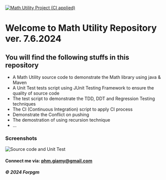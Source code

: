 [![Math Utility Project (CI applied)](https://github.com/Forpgm/mavenproject/actions/workflows/ci-script.yml/badge.svg)](https://github.com/Forpgm/mavenproject/actions/workflows/ci-script.yml)

# Welcome to Math Utility Repository ver. 7.6.2024

## You will find the following stuffs in this repository

- A Math Utility source code to demonstrate the Math library using java & Maven
- A Unit Test tests script using JUnit Testing Framework to ensure the quality of source code
- The test script to demonstrate the TDD, DDT and Regression Testing techniques
- The CI (Continuous Integration) script to apply CI process
- Demonstrate the Conflict on pushing
- The demostration of using recursion technique
- ...

### Screenshots

![Source code and Unit Test](D:\sem5\mavenproject\Screenshot)

#### Connect me via: phm.giamy@gmail.com

##### &#169; 2024 Forpgm

